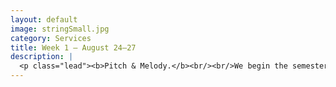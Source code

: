 ```yaml
---
layout: default
image: stringSmall.jpg
category: Services
title: Week 1 – August 24–27
description: |
  <p class="lead"><b>Pitch & Melody.</b><br/><br/>We begin the semester by building a small "corpus" of melodies. We will use these melodies as guides while we lay a solid foundation of foundational musical concepts.<br/><br/><a href="/week1/">Read more...</a></p>
---
```

